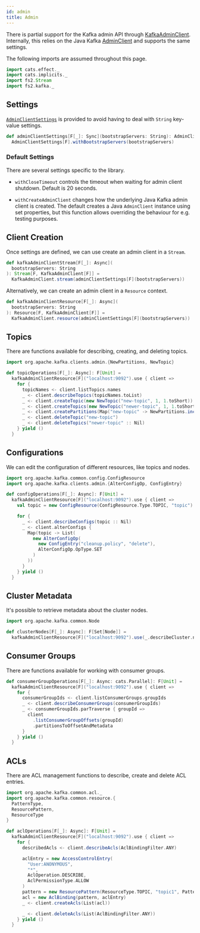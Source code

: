 ```yaml
---
id: admin
title: Admin
---
```


There is partial support for the Kafka admin API through [KafkaAdminClient][kafkaadminclient]. Internally, this relies on the Java Kafka
[AdminClient][admin-client] and supports the same settings.

The following imports are assumed throughout this page.

```scala mdoc:silent
import cats.effect._
import cats.implicits._
import fs2.Stream
import fs2.kafka._
```

## Settings

[`AdminClientSettings`][adminclientsettings] is provided to avoid having to deal with `String` key-value settings.

```scala mdoc:silent
def adminClientSettings[F[_]: Sync](bootstrapServers: String): AdminClientSettings[F] =
  AdminClientSettings[F].withBootstrapServers(bootstrapServers)
```

### Default Settings

There are several settings specific to the library.

- `withCloseTimeout` controls the timeout when waiting for admin client shutdown. Default is 20 seconds.

- `withCreateAdminClient` changes how the underlying Java Kafka admin client is created. The default creates a Java `AdminClient` instance using set properties, but this function allows overriding the behaviour for e.g. testing purposes.

## Client Creation

Once settings are defined, we can use create an admin client in a `Stream`.

```scala mdoc:silent
def kafkaAdminClientStream[F[_]: Async](
  bootstrapServers: String
): Stream[F, KafkaAdminClient[F]] =
  KafkaAdminClient.stream(adminClientSettings[F](bootstrapServers))
```

Alternatively, we can create an admin client in a `Resource` context.

```scala mdoc:silent
def kafkaAdminClientResource[F[_]: Async](
  bootstrapServers: String
): Resource[F, KafkaAdminClient[F]] =
  KafkaAdminClient.resource(adminClientSettings[F](bootstrapServers))
```

## Topics

There are functions available for describing, creating, and deleting topics.

```scala mdoc:silent
import org.apache.kafka.clients.admin.{NewPartitions, NewTopic}

def topicOperations[F[_]: Async]: F[Unit] =
  kafkaAdminClientResource[F]("localhost:9092").use { client =>
    for {
      topicNames <- client.listTopics.names
      _ <- client.describeTopics(topicNames.toList)
      _ <- client.createTopic(new NewTopic("new-topic", 1, 1.toShort))
      _ <- client.createTopics(new NewTopic("newer-topic", 1, 1.toShort) :: Nil)
      _ <- client.createPartitions(Map("new-topic" -> NewPartitions.increaseTo(4)))
      _ <- client.deleteTopic("new-topic")
      _ <- client.deleteTopics("newer-topic" :: Nil)
    } yield ()
  }
```

## Configurations

We can edit the configuration of different resources, like topics and nodes.

```scala mdoc:silent
import org.apache.kafka.common.config.ConfigResource
import org.apache.kafka.clients.admin.{AlterConfigOp, ConfigEntry}

def configOperations[F[_]: Async]: F[Unit] =
  kafkaAdminClientResource[F]("localhost:9092").use { client =>
    val topic = new ConfigResource(ConfigResource.Type.TOPIC, "topic")

    for {
      _ <- client.describeConfigs(topic :: Nil)
      _ <- client.alterConfigs {
        Map(topic -> List(
          new AlterConfigOp(
            new ConfigEntry("cleanup.policy", "delete"),
            AlterConfigOp.OpType.SET
          )
        ))
      }
    } yield ()
  }
```

## Cluster Metadata

It's possible to retrieve metadata about the cluster nodes.

```scala mdoc:silent
import org.apache.kafka.common.Node

def clusterNodes[F[_]: Async]: F[Set[Node]] =
  kafkaAdminClientResource[F]("localhost:9092").use(_.describeCluster.nodes)
```

## Consumer Groups

There are functions available for working with consumer groups.

```scala mdoc:silent
def consumerGroupOperations[F[_]: Async: cats.Parallel]: F[Unit] =
  kafkaAdminClientResource[F]("localhost:9092").use { client =>
    for {
      consumerGroupIds <- client.listConsumerGroups.groupIds
      _ <- client.describeConsumerGroups(consumerGroupIds)
      _ <- consumerGroupIds.parTraverse { groupId =>
        client
          .listConsumerGroupOffsets(groupId)
          .partitionsToOffsetAndMetadata
      }
    } yield ()
  }
```

## ACLs

There are ACL management functions to describe, create and delete ACL entries.

```scala mdoc:silent
import org.apache.kafka.common.acl._
import org.apache.kafka.common.resource.{
  PatternType,
  ResourcePattern,
  ResourceType
}

def aclOperations[F[_]: Async]: F[Unit] =
  kafkaAdminClientResource[F]("localhost:9092").use { client =>
    for {
      describedAcls <- client.describeAcls(AclBindingFilter.ANY)

      aclEntry = new AccessControlEntry(
        "User:ANONYMOUS",
        "*",
        AclOperation.DESCRIBE,
        AclPermissionType.ALLOW
      )
      pattern = new ResourcePattern(ResourceType.TOPIC, "topic1", PatternType.LITERAL)
      acl = new AclBinding(pattern, aclEntry)
      _ <- client.createAcls(List(acl))

      _ <- client.deleteAcls(List(AclBindingFilter.ANY))
    } yield ()
  }
```

[kafkaadminclient]: @API_BASE_URL@/KafkaAdminClient.html
[adminclientsettings]: @API_BASE_URL@/AdminClientSettings.html
[admin-client]: @KAFKA_API_BASE_URL@/?org/apache/kafka/clients/admin/AdminClient.html
